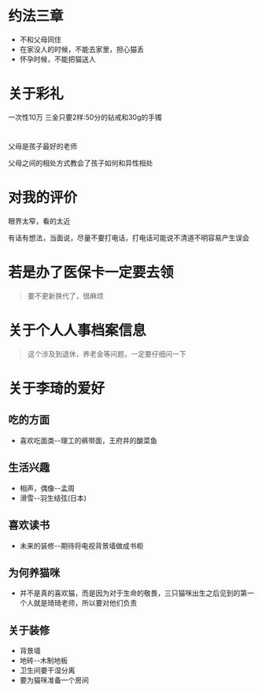 # 约法三章
- 不和父母同住
- 在家没人的时候，不能去家里，担心猫丢
- 怀孕时候，不能把猫送人


# 关于彩礼
一次性10万
三金只要2样:50分的钻戒和30g的手镯

# 

父母是孩子最好的老师

父母之间的相处方式教会了孩子如何和异性相处





# 对我的评价
眼界太窄，看的太近

有话有想法，当面说，尽量不要打电话，打电话可能说不清道不明容易产生误会




# 若是办了医保卡一定要去领

> 要不更新换代了，很麻烦


# 关于个人人事档案信息

> 这个涉及到退休，养老金等问题，一定要仔细问一下






# 关于李琦的爱好

## 吃的方面
- 喜欢吃面类--理工的裤带面，王府井的酸菜鱼


## 生活兴趣
- 相声，偶像--孟周
- 滑雪--羽生结弦(日本)

## 喜欢读书
- 未来的装修--期待将电视背景墙做成书柜
	
	
## 为何养猫咪
- 并不是真的喜欢猫，而是因为对于生命的敬畏，三只猫咪出生之后见到的第一个人就是琦琦老师，所以要对他们负责




## 关于装修
- 背景墙
- 地砖--木制地板
- 卫生间要干湿分离
- 要为猫咪准备一个房间




	
	
	








